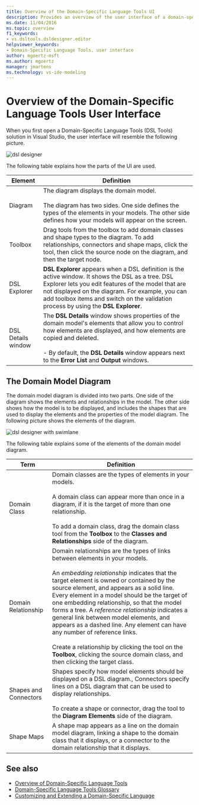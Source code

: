 ```yaml
---
title: Overview of the Domain-Specific Language Tools UI
description: Provides an overview of the user interface of a domain-specific language tools solution in Visual Studio.
ms.date: 11/04/2016
ms.topic: overview
f1_keywords:
- vs.dsltools.dsldesigner.editor
helpviewer_keywords:
- Domain-Specific Language Tools, user interface
author: mgoertz-msft
ms.author: mgoertz
manager: jmartens
ms.technology: vs-ide-modeling
---
```

# Overview of the Domain-Specific Language Tools User Interface

When you first open a Domain-Specific Language Tools (DSL Tools) solution in Visual Studio, the user interface will resemble the following picture.

 ![dsl designer](../modeling/media/dsl_designer.png)

 The following table explains how the parts of the UI are used.

|**Element**|**Definition**|
|-|-|
|Diagram|The diagram displays the domain model.<br /><br /> The diagram has two sides. One side defines the types of the elements in your models. The other side defines how your models will appear on the screen.|
|Toolbox|Drag tools from the toolbox to add domain classes and shape types to the diagram. To add relationships, connectors and shape maps, click the tool, then click the source node on the diagram, and then the target node.|
|DSL Explorer|**DSL Explorer** appears when a DSL definition is the active window. It shows the DSL as a tree. DSL Explorer lets you edit features of the model that are not displayed on the diagram. For example, you can add toolbox items and switch on the validation process by using the **DSL Explorer**.|
|DSL Details window|The **DSL Details** window shows properties of the domain model's elements that allow you to control how elements are displayed, and how elements are copied and deleted.<br /><br /> -   By default, the **DSL Details** window appears next to the **Error List** and **Output** windows.|

## The Domain Model Diagram
 The domain model diagram is divided into two parts. One side of the diagram shows the elements and relationships in the model. The other side shows how the model is to be displayed, and includes the shapes that are used to display the elements and the properties of the model diagram. The following picture shows the elements of the diagram.

 ![dsl designer with swimlane](../modeling/media/dsl_desinger.png)

 The following table explains some of the elements of the domain model diagram.

|**Term**|**Definition**|
|-|-|
|Domain Class|Domain classes are the types of elements in your models.<br /><br /> A domain class can appear more than once in a diagram, if it is the target of more than one relationship.<br /><br /> To add a domain class, drag the domain class tool from the **Toolbox** to the **Classes and Relationships** side of the diagram.|
|Domain Relationship|Domain relationships are the types of links between elements in your models.<br /><br /> An *embedding relationship* indicates that the target element is owned or contained by the source element, and appears as a solid line. Every element in a model should be the target of one embedding relationship, so that the model forms a tree. A *reference relationship* indicates a general link between model elements, and appears as a dashed line. Any element can have any number of reference links.<br /><br /> Create a relationship by clicking the tool on the **Toolbox**, clicking the source domain class, and then clicking the target class.|
|Shapes and Connectors|Shapes specify how model elements should be displayed on a DSL diagram., Connectors specify lines on a DSL diagram that can be used to display relationships.<br /><br /> To create a shape or connector, drag the tool to the **Diagram Elements** side of the diagram.|
|Shape Maps|A shape map appears as a line on the domain model diagram, linking a shape to the domain class that it displays, or a connector to the domain relationship that it displays.|

## See also

- [Overview of Domain-Specific Language Tools](../modeling/overview-of-domain-specific-language-tools.md)
- [Domain-Specific Language Tools Glossary](/previous-versions/bb126564(v=vs.100))
- [Customizing and Extending a Domain-Specific Language](../modeling/customizing-and-extending-a-domain-specific-language.md)